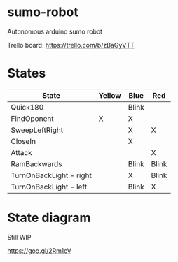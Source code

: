 # sumo-robot
Autonomous arduino sumo robot

Trello board: https://trello.com/b/zBaGyVTT


# States


| State        | Yellow           | Blue  | Red |
| ------------- |------------- | ----- | ----- |
| Quick180     |  | Blink | |
| FindOponent     | X | X | |
| SweepLeftRight     |  | X | X |
| CloseIn     |  | X | |
| Attack     |  |  | X |
| RamBackwards     |  | Blink | Blink |
| TurnOnBackLight - right    |  | X | Blink |
| TurnOnBackLight - left    |  | Blink | X |

# State diagram

Still WIP

https://goo.gl/2Rm1cV
